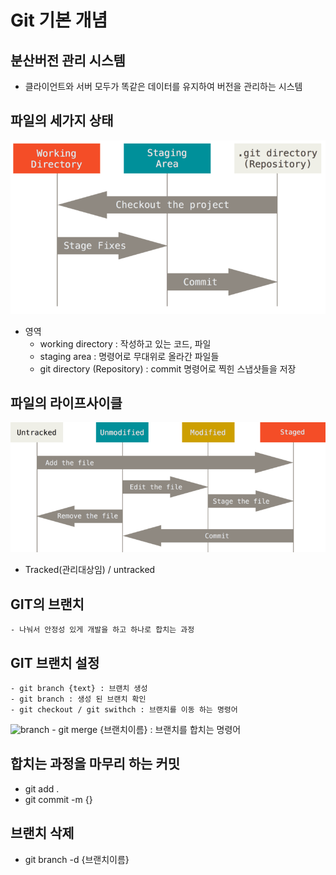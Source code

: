 # Git 기본 개념

## 분산버전 관리 시스템
- 클라이언트와 서버 모두가 똑같은 데이터를 유지하여 버전을 관리하는 시스템

## 파일의 세가지 상태
![areas](../assets/areas.png)

- 영역
    - working directory : 작성하고 있는 코드, 파일
    - staging area : 명령어로 무대위로 올라간 파일들
    - git directory (Repository) : commit 명령어로 찍힌 스냅샷들을 저장

## 파일의 라이프사이클 
![lifecycle](../assets/lifecycle.png)

- Tracked(관리대상임) / untracked 

## GIT의 브랜치
    - 나눠서 안정성 있게 개발을 하고 하나로 합치는 과정

## GIT 브랜치 설정
    - git branch {text} : 브랜치 생성
    - git branch : 생성 된 브랜치 확인
    - git checkout / git swithch : 브랜치를 이동 하는 명령어
![branch](..)
    - git merge {브랜치이름} : 브랜치를 합치는 명령어

## 합치는 과정을 마무리 하는 커밋
- git add . 
- git commit -m {}

## 브랜치 삭제
- git branch -d {브랜치이름}